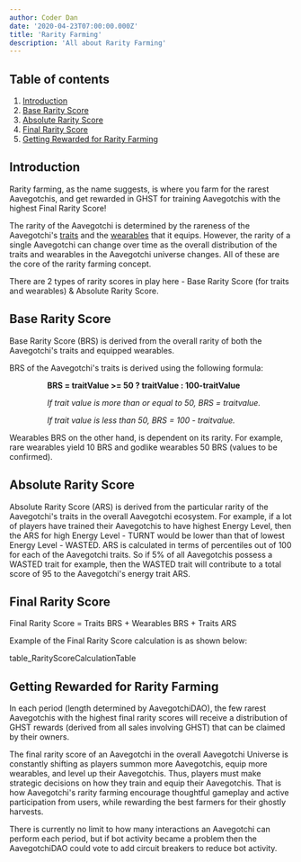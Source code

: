 ```yaml
---
author: Coder Dan
date: '2020-04-23T07:00:00.000Z'
title: 'Rarity Farming'
description: 'All about Rarity Farming'
---
```


## Table of contents
1. <a href=#introduction>Introduction</a>
2. <a href=#base-rarity-score>Base Rarity Score</a>
3. <a href=#absolute-rarity-score>Absolute Rarity Score</a>
4. <a href=#final-rarity-score>Final Rarity Score</a>
5. <a href=#getting-rewarded-for-rarity-farming>Getting Rewarded for Rarity Farming</a>

## Introduction

Rarity farming, as the name suggests, is where you farm for the rarest Aavegotchis, and get rewarded in GHST for training Aavegotchis with the highest Final Rarity Score!

The rarity of the Aavegotchi is determined by the rareness of the Aavegotchi's <a href="https://docs.google.com/document/d/186zOapKeHNNJ9y8LIByQQ64rs0eJUlEF/edit#heading=h.3rdcrjn">traits</a> and the [wearables](https://wiki.aavegotchi.com/en/wearables)  that it equips. However, the rarity of a single Aavegotchi can change over time as the overall distribution of the traits and wearables in the Aavegotchi universe changes. All of these are the core of the rarity farming concept.

There are 2 types of rarity scores in play here - Base Rarity Score (for traits and wearables) & Absolute Rarity Score.

## Base Rarity Score

Base Rarity Score (BRS) is derived from the overall rarity of both the Aavegotchi's traits and equipped wearables.

BRS of the Aavegotchi's traits is derived using the following formula:

<p style="margin-left: 4.8em"><b>BRS = traitValue >= 50 ? traitValue : 100-traitValue </b></p> 
<p style="margin-left: 4.8em"><i>If trait value is more than or equal to 50, BRS = traitvalue. </i></p> 
<p style="margin-left: 4.8em"><i>If trait value is less than 50, BRS = 100 - traitvalue. </i></p>

Wearables BRS on the other hand, is dependent on its rarity. For example, rare wearables yield 10 BRS and godlike wearables 50 BRS (values to be confirmed). 

## Absolute Rarity Score

Absolute Rarity Score (ARS) is derived from the particular rarity of the Aavegotchi's traits in the overall Aavegotchi ecosystem. For example, if a lot of players have trained their Aavegotchis to have highest Energy Level, then the ARS for high Energy Level - TURNT would be lower than that of lowest Energy Level - WASTED. ARS is calculated in terms of percentiles out of 100 for each of the Aavegotchi traits. So if 5% of all Aavegotchis possess a WASTED trait for example, then the WASTED trait will contribute to a total score of 95 to the Aavegotchi's energy trait ARS. 

## Final Rarity Score

Final Rarity Score = Traits BRS + Wearables BRS + Traits ARS

Example of the Final Rarity Score calculation is as shown below:

table_RarityScoreCalculationTable

## Getting Rewarded for Rarity Farming

In each period (length determined by AavegotchiDAO), the few rarest Aavegotchis with the highest final rarity scores will receive a distribution of GHST rewards (derived from all sales involving GHST) that can be claimed by their owners. 

The final rarity score of an Aavegotchi in the overall Aavegotchi Universe is constantly shifting as players summon more Aavegotchis, equip more wearables, and level up their Aavegotchis. Thus, players must make strategic decisions on how they train and equip their Aavegotchis. That is how Aavegotchi's rarity farming encourage thoughtful gameplay and active participation from users, while rewarding the best farmers for their ghostly harvests.

There is currently no limit to how many interactions an Aavegotchi can perform each period, but if bot activity became a problem then the AavegotchiDAO could vote to add circuit breakers to reduce bot activity.



